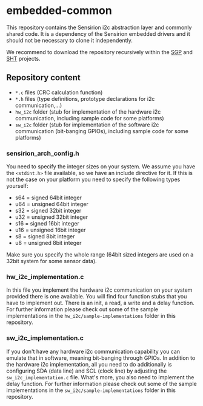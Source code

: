 # embedded-common
This repository contains the Sensirion i2c abstraction layer and commonly shared
code. It is a dependency of the Sensirion embedded drivers and it should not be
necessary to clone it independently.

We recommend to download the repository recursively within the
[SGP](https://github.com/Sensirion/embedded-sgp) and
[SHT](https://github.com/Sensirion/embedded-sht) projects.

## Repository content
* `*.c` files (CRC calculation function)
* `*.h` files (type definitions, prototype declarations for i2c
  communication,...)
* `hw_i2c` folder (stub for implementation of the hardware i2c communication,
  including sample code for some platforms)
* `sw_i2c` folder (stub for implementation of the software i2c communication
  (bit-banging GPIOs), including sample code for some platforms)

### sensirion_arch_config.h
You need to specify the integer sizes on your system.
We assume you have the `<stdint.h>` file available, so we have an
include directive for it. If this is not the case on your platform you need to
specify the following types yourself:

* s64 = signed 64bit integer
* u64 = unsigned 64bit integer
* s32 = signed 32bit integer
* u32 = unsigned 32bit integer
* s16 = signed 16bit integer
* u16 = unsigned 16bit integer
* s8 = signed 8bit integer
* u8 = unsigned 8bit integer

Make sure you specify the whole range (64bit sized integers are used on a 32bit
system for some sensor data).

### hw_i2c_implementation.c
In this file you implement the hardware i2c communication on your system
provided there is one available. You will find four function stubs that
you have to implement out. There is an init, a read, a write and a delay
function. For further information please check out some of the sample
implementations in the `hw_i2c/sample-implementations` folder in this
repository.

### sw_i2c_implementation.c
If you don't have any hardware i2c communication
capability you can emulate that in software, meaning bit-banging through GPIOs.
In addition to the hardware i2c implementation, all you need to do additionally
is configuring SDA (data line) and SCL (clock line) by adjusting the
`sw_i2c_implementation.c` file. What's more, you also need to implement the
delay function. For further information please check out some of the sample
implementations in the `sw_i2c/sample-implementations` folder in this
repository.
